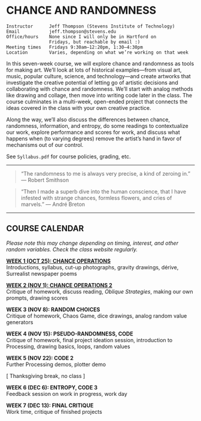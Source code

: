 # CHANCE AND RANDOMNESS

    Instructor      Jeff Thompson (Stevens Institute of Technology)
    Email           jeff.thompson@stevens.edu 
    Office/hours    None since I will only be in Hartford on 
                    Fridays, but reachable by email :)
    Meeting times   Fridays 9:30am–12:20pm, 1:30–4:30pm
    Location        Varies, depending on what we’re working on that week

In this seven-week course, we will explore chance and randomness as tools for making art. We’ll look at lots of historical examples—from visual art, music, popular culture, science, and technology—and create artworks that investigate the creative potential of letting go of artistic decisions and collaborating with chance and randomness. We’ll start with analog methods like drawing and collage, then move into writing code later in the class. The course culminates in a multi-week, open-ended project that connects the ideas covered in the class with your own creative practice.

Along the way, we’ll also discuss the differences between chance, randomness, information, and entropy, do some readings to contextualize our work, explore performance and scores for work, and discuss what happens when (to varying degrees) remove the artist’s hand in favor of mechanisms out of our control.

See `Syllabus.pdf` for course policies, grading, etc.

***  

> “The randomness to me is always very precise, a kind of zeroing in.” — Robert Smithson

> “Then I made a superb dive into the human conscience, that I have infested with strange chances, formless flowers, and cries of marvels.” — André Breton

***  

## COURSE CALENDAR
*Please note this may change depending on timing, interest, and other random variables. Check the class website regularly.*

**[WEEK 1 (OCT 25): CHANCE OPERATIONS](https://github.com/jeffThompson/ChanceAndRandomness/blob/master/Week01-ChanceOperations.md)**  
Introductions, syllabus, cut-up photographs, gravity drawings, dérive, Surrealist newspaper poems

**[WEEK 2 (NOV 1): CHANCE OPERATIONS 2](https://github.com/jeffThompson/ChanceAndRandomness/blob/master/Week02-ChanceOperations2.md)**  
Critique of homework, discuss reading, *Oblique Strategies*, making our own prompts, drawing scores 

**WEEK 3 (NOV 8): RANDOM CHOICES**  
Critique of homework, Chaos Game, dice drawings, analog random value generators

**WEEK 4 (NOV 15): PSEUDO-RANDOMNESS, CODE**  
Critique of homework, final project ideation session, introduction to Processing, drawing basics, loops, random values  

**WEEK 5 (NOV 22): CODE 2**  
Further Processing demos, plotter demo  

\[ Thanksgiving break, no class \]

**WEEK 6 (DEC 6): ENTROPY, CODE 3**  
Feedback session on work in progress, work day

**WEEK 7 (DEC 13): FINAL CRITIQUE**  
Work time, critique of finished projects

